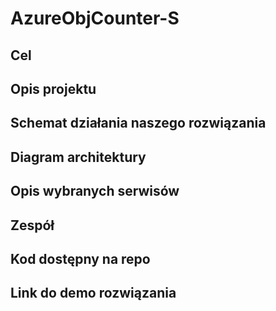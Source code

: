 # AzureObjCounter-S
## Cel
## Opis projektu
## Schemat działania naszego rozwiązania
## Diagram architektury
## Opis wybranych serwisów
## Zespół
## Kod dostępny na repo
## Link do demo rozwiązania
